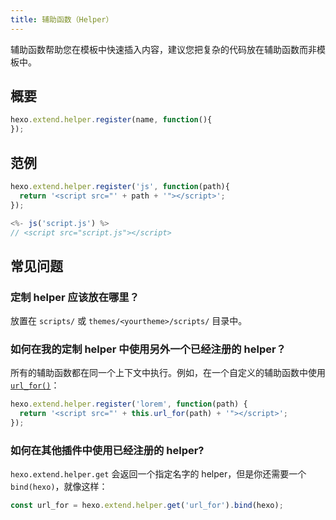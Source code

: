 ```yaml
---
title: 辅助函数（Helper）
---
```

辅助函数帮助您在模板中快速插入内容，建议您把复杂的代码放在辅助函数而非模板中。

## 概要

``` js
hexo.extend.helper.register(name, function(){
});
```

## 范例

``` js
hexo.extend.helper.register('js', function(path){
  return '<script src="' + path + '"></script>';
});
```

``` js
<%- js('script.js') %>
// <script src="script.js"></script>
```

## 常见问题

### 定制 helper 应该放在哪里？

放置在 `scripts/` 或 `themes/<yourtheme>/scripts/` 目录中。

### 如何在我的定制 helper 中使用另外一个已经注册的 helper？

所有的辅助函数都在同一个上下文中执行。例如，在一个自定义的辅助函数中使用 [`url_for()`](/zh-cn/docs/helpers#url-for)：

``` js
hexo.extend.helper.register('lorem', function(path) {
  return '<script src="' + this.url_for(path) + '"></script>';
});
```

### 如何在其他插件中使用已经注册的 helper?

`hexo.extend.helper.get` 会返回一个指定名字的 helper，但是你还需要一个 `bind(hexo)`，就像这样：

``` js
const url_for = hexo.extend.helper.get('url_for').bind(hexo);
```
